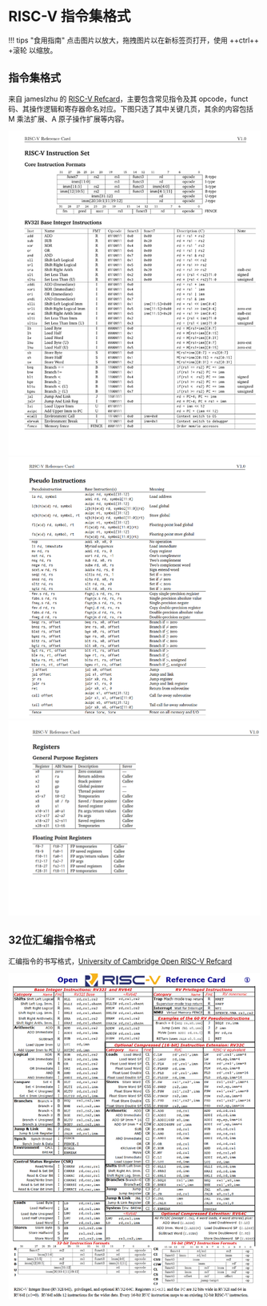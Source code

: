 # RISC-V 指令集格式

!!! tips "食用指南"
    点击图片以放大，拖拽图片以在新标签页打开，使用 ++ctrl++ +滚轮 以缩放。

## 指令集格式

来自 jameslzhu 的 [RISC-V Refcard](https://github.com/jameslzhu/riscv-card)，主要包含常见指令及其 opcode，funct 码、其操作逻辑和寄存器命名对应。下图只选了其中关键几页，其余的内容包括 M 乘法扩展、A 原子操作扩展等内容。

![](images/riscv-refcard-page1-fmt-32i.png)
![](images/riscv-refcard-page5-pseudo.png)
![](images/riscv-refcard-page6-reg-convention.png)


## 32位汇编指令格式

汇编指令的书写格式，[University of Cambridge Open RISC-V Refcard](https://www.cl.cam.ac.uk/teaching/1617/ECAD+Arch/files/docs/RISCVGreenCardv8-20151013.pdf)

![](images/riscv-asm-refcard-page1.png)
